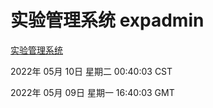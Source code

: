 # 实验管理系统 expadmin
[实验管理系统](http://59.174.24.229:56808/expadmin-782313d2-e1b1-4ea7-932e-3a55e6a1a4d0/)

2022年 05月 10日 星期二 00:40:03 CST

2022年 05月 09日 星期一 16:40:03 GMT

